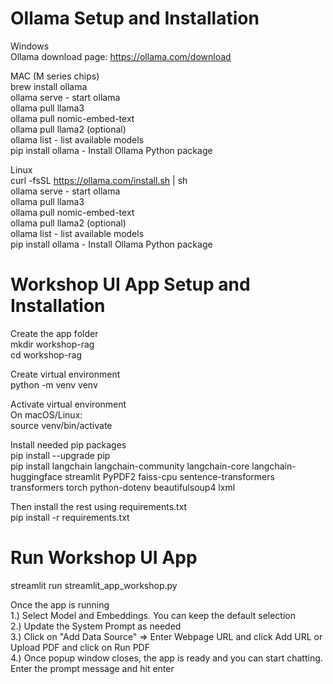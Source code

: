 # Ollama Setup and Installation

Windows  
Ollama download page: https://ollama.com/download  

MAC (M series chips)  
brew install ollama   
ollama serve - start ollama  
ollama pull llama3  
ollama pull nomic-embed-text  
ollama pull llama2 (optional)  
ollama list - list available models  
pip install ollama - Install Ollama Python package  

Linux  
curl -fsSL https://ollama.com/install.sh | sh  
ollama serve - start ollama  
ollama pull llama3  
ollama pull nomic-embed-text  
ollama pull llama2 (optional)  
ollama list - list available models  
pip install ollama - Install Ollama Python package  

# Workshop UI App Setup and Installation

Create the app folder  
mkdir workshop-rag  
cd workshop-rag  

Create virtual environment   
python -m venv venv   

Activate virtual environment   
On macOS/Linux:   
source venv/bin/activate  

Install needed pip packages  
pip install --upgrade pip   
pip install langchain langchain-community langchain-core langchain-huggingface streamlit PyPDF2 faiss-cpu sentence-transformers transformers torch python-dotenv beautifulsoup4 lxml  

Then install the rest using requirements.txt  
pip install -r requirements.txt  

# Run Workshop UI App 
streamlit run streamlit_app_workshop.py

Once the app is running  
1.) Select Model and Embeddings. You can keep the default selection  
2.) Update the System Prompt as needed  
3.) Click on "Add Data Source" => Enter Webpage URL and click Add URL or Upload PDF and click on Run PDF  
4.) Once popup window closes, the app is ready and you can start chatting. Enter the prompt message and hit enter 

